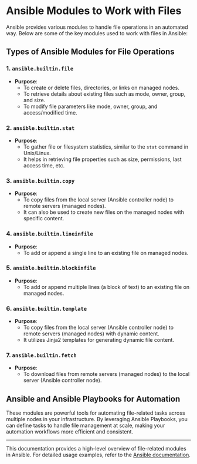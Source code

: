 # Ansible Modules to Work with Files

Ansible provides various modules to handle file operations in an automated way. Below are some of the key modules used to work with files in Ansible:

## Types of Ansible Modules for File Operations

### 1. `ansible.builtin.file`
- **Purpose**: 
  - To create or delete files, directories, or links on managed nodes.
  - To retrieve details about existing files such as mode, owner, group, and size.
  - To modify file parameters like mode, owner, group, and access/modified time.

### 2. `ansible.builtin.stat`
- **Purpose**: 
  - To gather file or filesystem statistics, similar to the `stat` command in Unix/Linux.
  - It helps in retrieving file properties such as size, permissions, last access time, etc.

### 3. `ansible.builtin.copy`
- **Purpose**: 
  - To copy files from the local server (Ansible controller node) to remote servers (managed nodes).
  - It can also be used to create new files on the managed nodes with specific content.

### 4. `ansible.builtin.lineinfile`
- **Purpose**: 
  - To add or append a single line to an existing file on managed nodes.

### 5. `ansible.builtin.blockinfile`
- **Purpose**: 
  - To add or append multiple lines (a block of text) to an existing file on managed nodes.

### 6. `ansible.builtin.template`
- **Purpose**: 
  - To copy files from the local server (Ansible controller node) to remote servers (managed nodes) with dynamic content.
  - It utilizes Jinja2 templates for generating dynamic file content.

### 7. `ansible.builtin.fetch`
- **Purpose**: 
  - To download files from remote servers (managed nodes) to the local server (Ansible controller node).

## Ansible and Ansible Playbooks for Automation

These modules are powerful tools for automating file-related tasks across multiple nodes in your infrastructure. By leveraging Ansible Playbooks, you can define tasks to handle file management at scale, making your automation workflows more efficient and consistent.

---

This documentation provides a high-level overview of file-related modules in Ansible. For detailed usage examples, refer to the [Ansible documentation](https://docs.ansible.com/ansible/latest/collections/ansible/builtin/index.html).


